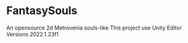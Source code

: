 # FantasySouls
An opensource 2d Metrovenia souls-like
This project use Unity Editor Versions 2022.1.23f1
